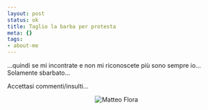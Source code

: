 ```yaml
--- 
layout: post
status: ok
title: Taglio la barba per protesta
meta: {}
tags: 
- about-me
---
```

...quindi se mi incontrate e non mi riconoscete più sono sempre io... Solamente sbarbato...  
  
Accettasi commenti/insulti...  
  
<center>
<img src='http://farm4.static.flickr.com/3129/2410159246_568c5b9a70.jpg?v=0' alt='Matteo Flora' class='alignnone' />
</center>  
  
 
